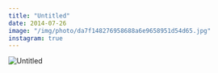 ```yaml
---
title: "Untitled"
date: 2014-07-26
image: "/img/photo/da7f148276958688a6e9658951d54d65.jpg"
instagram: true
---
```


![Untitled](/img/photo/da7f148276958688a6e9658951d54d65.jpg)
